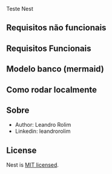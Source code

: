 Teste Nest
## Requisitos não funcionais

## Requisitos Funcionais

## Modelo banco (mermaid)

## Como rodar localmente


## Sobre

- Author:  Leandro Rolim
- Linkedin: leandrorolim

## License

Nest is [MIT licensed](https://github.com/nestjs/nest/blob/master/LICENSE).
